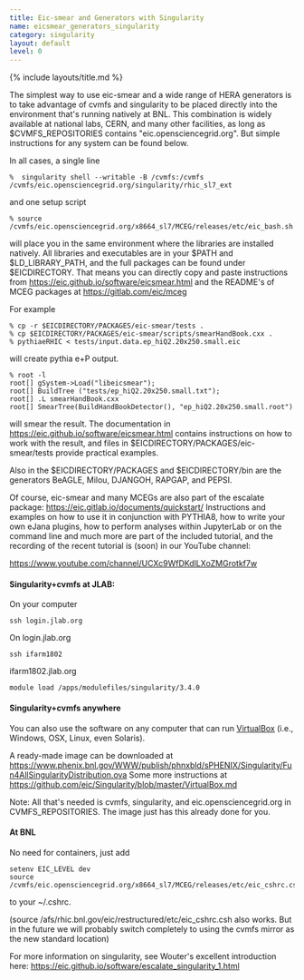 ```yaml
---
title: Eic-smear and Generators with Singularity
name: eicsmear_generators_singularity
category: singularity
layout: default
level: 0
---
```


{% include layouts/title.md %}

The simplest way to use eic-smear and a wide range of HERA generators is to take advantage of cvmfs and singularity to be placed directly into the  environment that's running natively at BNL. This combination is widely available at national labs, CERN, and many other facilities, as long as $CVMFS_REPOSITORIES contains "eic.opensciencegrid.org". But simple instructions for any system can be found below.

In all cases, a single line
```
%  singularity shell --writable -B /cvmfs:/cvmfs /cvmfs/eic.opensciencegrid.org/singularity/rhic_sl7_ext
```
and one setup script
```
% source /cvmfs/eic.opensciencegrid.org/x8664_sl7/MCEG/releases/etc/eic_bash.sh
```
will place you in the same environment where the libraries are installed natively. All libraries and executables are in your $PATH and $LD_LIBRARY_PATH, and the full packages can be found under $EICDIRECTORY. That means you can directly copy and paste instructions from https://eic.github.io/software/eicsmear.html and the README's of MCEG packages at https://gitlab.com/eic/mceg

For example
```
% cp -r $EICDIRECTORY/PACKAGES/eic-smear/tests .
% cp $EICDIRECTORY/PACKAGES/eic-smear/scripts/smearHandBook.cxx .
% pythiaeRHIC < tests/input.data.ep_hiQ2.20x250.small.eic
```
will create pythia e+P output.
```
% root -l
root[] gSystem->Load("libeicsmear");
root[] BuildTree ("tests/ep_hiQ2.20x250.small.txt");
root[] .L smearHandBook.cxx
root[] SmearTree(BuildHandBookDetector(), "ep_hiQ2.20x250.small.root")
```
will smear the result. The documentation in
https://eic.github.io/software/eicsmear.html
contains instructions on how to work with the result, and files in $EICDIRECTORY/PACKAGES/eic-smear/tests
provide practical examples. 

Also in the $EICDIRECTORY/PACKAGES and $EICDIRECTORY/bin are the generators BeAGLE, Milou, DJANGOH, RAPGAP, and PEPSI.

Of course, eic-smear and many MCEGs are also part of the escalate package:
https://eic.gitlab.io/documents/quickstart/
  Instructions and examples on how to use it in conjunction with PYTHIA8, how to write your own eJana plugins, how to perform analyses within JupyterLab or on the command line and much more are part of the included tutorial, and the recording of the recent tutorial is (soon) in our YouTube channel:

  https://www.youtube.com/channel/UCXc9WfDKdlLXoZMGrotkf7w

#### Singularity+cvmfs at JLAB:
On your computer
```  
ssh login.jlab.org
```
On login.jlab.org
```
ssh ifarm1802
```
ifarm1802.jlab.org
```  
module load /apps/modulefiles/singularity/3.4.0
```

#### Singularity+cvmfs anywhere
You can also use the software on any computer that can run [VirtualBox]( https://www.virtualbox.org/)
(i.e., Windows, OSX, Linux, even Solaris).

A ready-made image can be downloaded at
https://www.phenix.bnl.gov/WWW/publish/phnxbld/sPHENIX/Singularity/Fun4AllSingularityDistribution.ova
Some more instructions at
https://github.com/eic/Singularity/blob/master/VirtualBox.md

Note: All that's needed is cvmfs, singularity, and
eic.opensciencegrid.org in CVMFS_REPOSITORIES.
The image just has this already done for you.

#### At BNL
No need for containers, just add
```  
setenv EIC_LEVEL dev
source /cvmfs/eic.opensciencegrid.org/x8664_sl7/MCEG/releases/etc/eic_cshrc.csh
```  
to your ~/.cshrc.

(source /afs/rhic.bnl.gov/eic/restructured/etc/eic_cshrc.csh also works. But in the future we will probably switch completely to using the cvmfs mirror as the new standard location)

For more information on singularity, see Wouter's excellent
introduction here: https://eic.github.io/software/escalate_singularity_1.html
